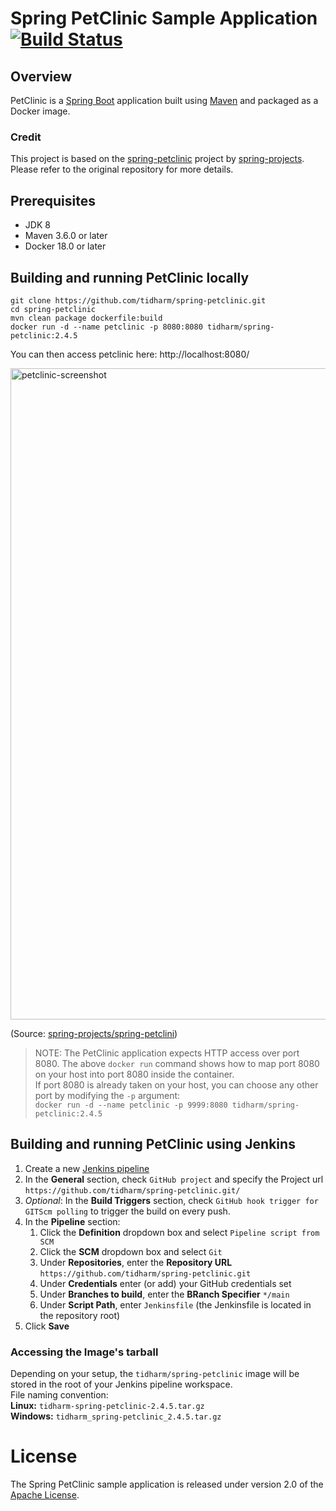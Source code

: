 # Spring PetClinic Sample Application [![Build Status](https://travis-ci.org/spring-projects/spring-petclinic.png?branch=main)](https://travis-ci.org/spring-projects/spring-petclinic/)

## Overview
PetClinic is a [Spring Boot](https://spring.io/guides/gs/spring-boot) application built using [Maven](https://spring.io/guides/gs/maven/) and packaged as a Docker image.

### Credit
This project is based on the <a href="https://github.com/spring-projects/spring-petclinic">spring-petclinic</a> project by <a href="https://github.com/spring-projects">spring-projects</a>.  
Please refer to the original repository for more details.

## Prerequisites
- JDK 8
- Maven 3.6.0 or later
- Docker 18.0 or later

## Building and running PetClinic locally
```
git clone https://github.com/tidharm/spring-petclinic.git
cd spring-petclinic
mvn clean package dockerfile:build
docker run -d --name petclinic -p 8080:8080 tidharm/spring-petclinic:2.4.5
```

You can then access petclinic here: http://localhost:8080/

<img width="1042" alt="petclinic-screenshot" src="https://cloud.githubusercontent.com/assets/838318/19727082/2aee6d6c-9b8e-11e6-81fe-e889a5ddfded.png">

(Source: <a href="https://github.com/spring-projects/spring-petclinic/blob/main/readme.md">spring-projects/spring-petclini</a>)  
  

> NOTE: The PetClinic application expects HTTP access over port 8080. The above `docker run` command shows how to map port 8080 on your host into port 8080 inside the container.  
If port 8080 is already taken on your host, you can choose any other port by modifying the `-p` argument:  
`docker run -d --name petclinic -p 9999:8080 tidharm/spring-petclinic:2.4.5`

## Building and running PetClinic using Jenkins
1. Create a new <a href="https://www.jenkins.io/doc/book/pipeline/">Jenkins pipeline</a>
1. In the **General** section, check `GitHub project` and specify the Project url `https://github.com/tidharm/spring-petclinic.git/`
1. _Optional_: In the **Build Triggers** section, check `GitHub hook trigger for GITScm polling` to trigger the build on every push.
1. In the **Pipeline** section:
    1. Click the **Definition** dropdown box and select `Pipeline script from SCM`
    1. Click the **SCM** dropdown box and select `Git`
    1. Under **Repositories**, enter the **Repository URL** `https://github.com/tidharm/spring-petclinic.git`
    1. Under **Credentials** enter (or add) your GitHub credentials set
    1. Under **Branches to build**, enter the **BRanch Specifier** `*/main`
    1. Under **Script Path**, enter `Jenkinsfile` (the Jenkinsfile is located in the repository root)
1. Click **Save**

### Accessing the Image's tarball
Depending on your setup, the `tidharm/spring-petclinic` image will be stored in the root of your Jenkins pipeline workspace.  
File naming convention:  
**Linux:**   `tidharm-spring-petclinic-2.4.5.tar.gz`  
**Windows:** `tidharm_spring-petclinic_2.4.5.tar.gz`  

# License

The Spring PetClinic sample application is released under version 2.0 of the [Apache License](https://www.apache.org/licenses/LICENSE-2.0).

[spring-petclinic]: https://github.com/spring-projects/spring-petclinic
[spring-framework-petclinic]: https://github.com/spring-petclinic/spring-framework-petclinic
[spring-petclinic-angularjs]: https://github.com/spring-petclinic/spring-petclinic-angularjs 
[javaconfig branch]: https://github.com/spring-petclinic/spring-framework-petclinic/tree/javaconfig
[spring-petclinic-angular]: https://github.com/spring-petclinic/spring-petclinic-angular
[spring-petclinic-microservices]: https://github.com/spring-petclinic/spring-petclinic-microservices
[spring-petclinic-reactjs]: https://github.com/spring-petclinic/spring-petclinic-reactjs
[spring-petclinic-graphql]: https://github.com/spring-petclinic/spring-petclinic-graphql
[spring-petclinic-kotlin]: https://github.com/spring-petclinic/spring-petclinic-kotlin
[spring-petclinic-rest]: https://github.com/spring-petclinic/spring-petclinic-rest
